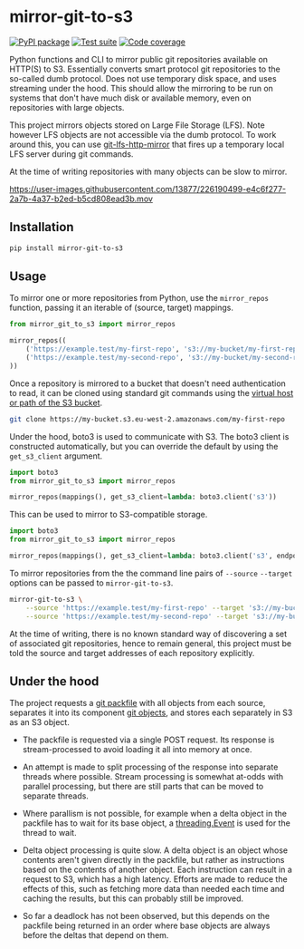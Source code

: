 # mirror-git-to-s3

[![PyPI package](https://img.shields.io/pypi/v/mirror-git-to-s3?label=PyPI%20package&color=%234c1)](https://pypi.org/project/mirror-git-to-s3/) [![Test suite](https://img.shields.io/github/actions/workflow/status/uktrade/mirror-git-to-s3/test.yml?label=Test%20suite)](https://github.com/uktrade/mirror-git-to-s3/actions/workflows/tests.yml) [![Code coverage](https://img.shields.io/codecov/c/github/uktrade/mirror-git-to-s3?label=Code%20coverage)](https://app.codecov.io/gh/uktrade/mirror-git-to-s3)

Python functions and CLI to mirror public git repositories available on HTTP(S) to S3. Essentially converts smart protocol git repositories to the so-called dumb protocol. Does not use temporary disk space, and uses streaming under the hood. This should allow the mirroring to be run on systems that don't have much disk or available memory, even on repositories with large objects.

This project mirrors objects stored on Large File Storage (LFS). Note however LFS objects are not accessible via the dumb protocol. To work around this, you can use [git-lfs-http-mirror](https://github.com/uktrade/git-lfs-http-mirror)  that fires up a temporary local LFS server during git commands.

At the time of writing repositories with many objects can be slow to mirror.

https://user-images.githubusercontent.com/13877/226190499-e4c6f277-2a7b-4a37-b2ed-b5cd808ead3b.mov


## Installation

```bash
pip install mirror-git-to-s3
```


## Usage

To mirror one or more repositories from Python, use the `mirror_repos` function, passing it an iterable of (source, target) mappings.

```python
from mirror_git_to_s3 import mirror_repos

mirror_repos((
    ('https://example.test/my-first-repo', 's3://my-bucket/my-first-repo'),
    ('https://example.test/my-second-repo', 's3://my-bucket/my-second-repo'),
))
```

Once a repository is mirrored to a bucket that doesn't need authentication to read, it can be cloned using standard git commands using the [virtual host or path of the S3 bucket](https://docs.aws.amazon.com/AmazonS3/latest/userguide/VirtualHosting.html).

```bash
git clone https://my-bucket.s3.eu-west-2.amazonaws.com/my-first-repo
````

Under the hood, boto3 is used to communicate with S3. The boto3 client is constructed automatically, but you can override the default by using the `get_s3_client` argument.

```python
import boto3
from mirror_git_to_s3 import mirror_repos

mirror_repos(mappings(), get_s3_client=lambda: boto3.client('s3'))
```

This can be used to mirror to S3-compatible storage.

```python
import boto3
from mirror_git_to_s3 import mirror_repos

mirror_repos(mappings(), get_s3_client=lambda: boto3.client('s3', endpoint_url='http://my-host.com/'))
```

To mirror repositories from the the command line pairs of `--source` `--target` options can be passed to `mirror-git-to-s3`.

```bash
mirror-git-to-s3 \
    --source 'https://example.test/my-first-repo' --target 's3://my-bucket/my-first-repo' \
    --source 'https://example.test/my-second-repo' --target 's3://my-bucket/my-second-repo'
```

At the time of writing, there is no known standard way of discovering a set of associated git repositories, hence to remain general, this project must be told the source and target addresses of each repository explicitly.


## Under the hood

The project requests a [git packfile](https://git-scm.com/book/en/v2/Git-Internals-Packfiles) with all objects from each source, separates it into its component [git objects](https://git-scm.com/book/en/v2/Git-Internals-Git-Objects), and stores each separately in S3 as an S3 object.

- The packfile is requested via a single POST request. Its response is stream-processed to avoid loading it all into memory at once.

- An attempt is made to split processing of the response into separate threads where possible. Stream processing is somewhat at-odds with parallel processing, but there are still parts that can be moved to separate threads.

- Where parallism is not possible, for example when a delta object in the packfile has to wait for its base object, a [threading.Event](https://docs.python.org/3/library/threading.html#event-objects) is used for the thread to wait.

- Delta object processing is quite slow. A delta object is an object whose contents aren't given directly in the packfile, but rather as instructions based on the contents of another object. Each instruction can result in a request to S3, which has a high latency. Efforts are made to reduce the effects of this, such as fetching more data than needed each time and caching the results, but this can probably still be improved.

- So far a deadlock has not been observed, but this depends on the packfile being returned in an order where base objects are always before the deltas that depend on them.
